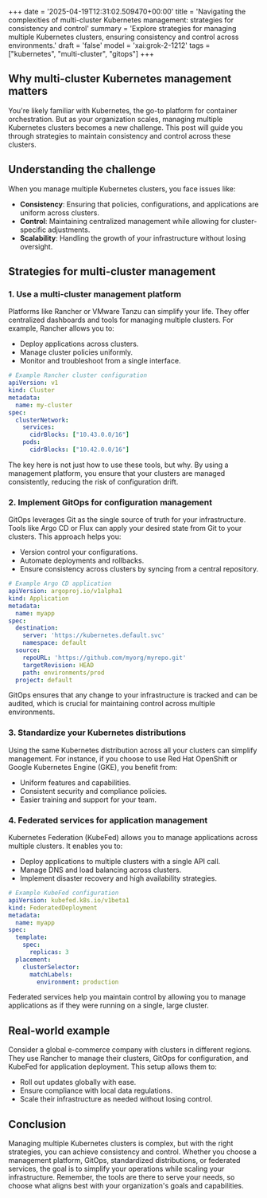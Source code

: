 +++
date = '2025-04-19T12:31:02.509470+00:00'
title = 'Navigating the complexities of multi-cluster Kubernetes management: strategies for consistency and control'
summary = 'Explore strategies for managing multiple Kubernetes clusters, ensuring consistency and control across environments.'
draft = 'false'
model = 'xai:grok-2-1212'
tags = ["kubernetes", "multi-cluster", "gitops"]
+++

## Why multi-cluster Kubernetes management matters

You're likely familiar with Kubernetes, the go-to platform for container orchestration. But as your organization scales, managing multiple Kubernetes clusters becomes a new challenge. This post will guide you through strategies to maintain consistency and control across these clusters.

## Understanding the challenge

When you manage multiple Kubernetes clusters, you face issues like:

- **Consistency**: Ensuring that policies, configurations, and applications are uniform across clusters.
- **Control**: Maintaining centralized management while allowing for cluster-specific adjustments.
- **Scalability**: Handling the growth of your infrastructure without losing oversight.

## Strategies for multi-cluster management

### 1. Use a multi-cluster management platform

Platforms like Rancher or VMware Tanzu can simplify your life. They offer centralized dashboards and tools for managing multiple clusters. For example, Rancher allows you to:

- Deploy applications across clusters.
- Manage cluster policies uniformly.
- Monitor and troubleshoot from a single interface.

```yaml
# Example Rancher cluster configuration
apiVersion: v1
kind: Cluster
metadata:
  name: my-cluster
spec:
  clusterNetwork:
    services:
      cidrBlocks: ["10.43.0.0/16"]
    pods:
      cidrBlocks: ["10.42.0.0/16"]
```

The key here is not just how to use these tools, but why. By using a management platform, you ensure that your clusters are managed consistently, reducing the risk of configuration drift.

### 2. Implement GitOps for configuration management

GitOps leverages Git as the single source of truth for your infrastructure. Tools like Argo CD or Flux can apply your desired state from Git to your clusters. This approach helps you:

- Version control your configurations.
- Automate deployments and rollbacks.
- Ensure consistency across clusters by syncing from a central repository.

```yaml
# Example Argo CD application
apiVersion: argoproj.io/v1alpha1
kind: Application
metadata:
  name: myapp
spec:
  destination:
    server: 'https://kubernetes.default.svc'
    namespace: default
  source:
    repoURL: 'https://github.com/myorg/myrepo.git'
    targetRevision: HEAD
    path: environments/prod
  project: default
```

GitOps ensures that any change to your infrastructure is tracked and can be audited, which is crucial for maintaining control across multiple environments.

### 3. Standardize your Kubernetes distributions

Using the same Kubernetes distribution across all your clusters can simplify management. For instance, if you choose to use Red Hat OpenShift or Google Kubernetes Engine (GKE), you benefit from:

- Uniform features and capabilities.
- Consistent security and compliance policies.
- Easier training and support for your team.

### 4. Federated services for application management

Kubernetes Federation (KubeFed) allows you to manage applications across multiple clusters. It enables you to:

- Deploy applications to multiple clusters with a single API call.
- Manage DNS and load balancing across clusters.
- Implement disaster recovery and high availability strategies.

```yaml
# Example KubeFed configuration
apiVersion: kubefed.k8s.io/v1beta1
kind: FederatedDeployment
metadata:
  name: myapp
spec:
  template:
    spec:
      replicas: 3
  placement:
    clusterSelector:
      matchLabels:
        environment: production
```

Federated services help you maintain control by allowing you to manage applications as if they were running on a single, large cluster.

## Real-world example

Consider a global e-commerce company with clusters in different regions. They use Rancher to manage their clusters, GitOps for configuration, and KubeFed for application deployment. This setup allows them to:

- Roll out updates globally with ease.
- Ensure compliance with local data regulations.
- Scale their infrastructure as needed without losing control.

## Conclusion

Managing multiple Kubernetes clusters is complex, but with the right strategies, you can achieve consistency and control. Whether you choose a management platform, GitOps, standardized distributions, or federated services, the goal is to simplify your operations while scaling your infrastructure. Remember, the tools are there to serve your needs, so choose what aligns best with your organization's goals and capabilities.
